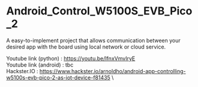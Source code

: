 # Android_Control_W5100S_EVB_Pico_2
A easy-to-implement project that allows communication between your desired app with the board using local network or cloud service.

Youtube link (python)  : https://youtu.be/lfnxVmvIryE \
Youtube link (android) : tbc \
Hackster.IO            : https://www.hackster.io/arnoldho/android-app-controlling-w5100s-evb-pico-2-as-iot-device-f81435 \
